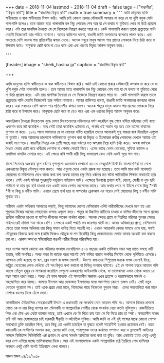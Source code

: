 +++
date = 2018-11-04
lastmod = 2018-11-04
draft = false
tags = ["বাঙালীর", "বিকৃত রুচি"]
title = "বাঙালির বিকৃত রুচি"
math = true
summary = """
আমি মানুষের ব্যক্তি স্বাধীনতায় ও বাক স্বাধীনতায় বিস্বাস করি। আমি চাই কোনো প্রকার ফৌজদারী অপরাধ না করে যে যা খুশি বলুক সেটা গালাগালি হলেও। তবে আমার মতে গালাগালি হল নিচু লোকের শেষ অস্ত্র যা সে কথায় বা যুক্তিতে পেরে না উঠে প্রয়োগ করে। এটা তার মানসিক দৈন্যতা যে সে নিজেকে নিয়ন্ত্রণ করতে পারে না। কেউ গালাগালি করলে তাকে প্রত্যুত্তরে গালি দেয়াটা নিজেকেই তার পর্যায়ে নামানো। আমার ব্যক্তিগত ধারণা, বাঙালী জাতি অপমানের কালচার লালন করে। এরা সবচেয়ে বেশি আনন্দ পায় প্রতিবেশীর ঝগড়া দেখে। অনেক শহুরে মানুষ আনন্দ পায় গ্রামের লোককে নিয়ে ঠাট্টা করে বা উপহাস করে। মানুষকে ছোট করে বা হেও করে এরা এক ধরণের বিকৃত আনন্দ অনুভব করে। 

"""

[header]
image = "sheik_hasina.jp"
caption = "বাঙালির বিকৃত রুচি"

+++

আমি মানুষের ব্যক্তি স্বাধীনতায় ও বাক স্বাধীনতায় বিস্বাস করি। আমি চাই কোনো প্রকার ফৌজদারী অপরাধ না করে যে যা খুশি বলুক সেটা গালাগালি হলেও। তবে আমার মতে গালাগালি হল নিচু লোকের শেষ অস্ত্র যা সে কথায় বা যুক্তিতে পেরে না উঠে প্রয়োগ করে। এটা তার মানসিক দৈন্যতা যে সে নিজেকে নিয়ন্ত্রণ করতে পারে না। কেউ গালাগালি করলে তাকে প্রত্যুত্তরে গালি দেয়াটা নিজেকেই তার পর্যায়ে নামানো। আমার ব্যক্তিগত ধারণা, বাঙালী জাতি অপমানের কালচার লালন করে। এরা সবচেয়ে বেশি আনন্দ পায় প্রতিবেশীর ঝগড়া দেখে। অনেক শহুরে মানুষ আনন্দ পায় গ্রামের লোককে নিয়ে ঠাট্টা করে বা উপহাস করে। মানুষকে ছোট করে বা হেও করে এরা এক ধরণের বিকৃত আনন্দ অনুভব করে।

আমেরিকান সৈন্যরা ভিয়েতনাম যুদ্ধে যেসব ভিয়েতনামের মহিলাদের ধর্ষণ করেছিল যুদ্ধ শেষে ধর্ষিতা মহিলারা সেই বাচ্চা এবরশন করে নষ্ট করেছিল। আর সেটা তারা করেছিল এইজন্য যে, গর্ভের ওই সন্তান বড় হয়ে যেন তাদের বাবাদের গুণগান না করে। ১৯৭১ সালে আমাদের যে মা বোনেরা ধর্ষিত হয়েছিল তাদের অনেকেই সুস্থ বাচ্চার জন্ম দিয়েছিল এগুলো না বুঝেই। আজ আমাদের চারপাশে পাকিস্তানের গুণগান করা বা বিকৃত ও হিংসাত্মক রুচির লোকদের দেখলে আমার ওই কথাই মনে পড়ে। বাঙালীর ভিতর এক শ্রেণী আছে যারা ধর্ষণের মত অপরাধ নিয়ে হাসি ঠাট্টা করে। অথবা ধর্ষণকে বৈধতা দেয়ার চেষ্টা করে ধর্ষিতার পোশাক বা পেশার দোহাই দিয়ে। এদের কাছে বেগম রোকেয়া, সুফিয়া কামাল ও তসলিমা নাসরিন বেশ্যার মত। এই ক্ষেত্রে কবি পদবী ধারী কিছু বদমায়েশ কেও দেখি একই সুরে গান গায়।

বাংলা সিনেমার অন্ধকার যুগে ধর্ষণের দৃশ্যগুলো এমনভাবে দেখানো হত যে সেক্সুয়ালি ডিস্টার্বড বাংলাদেশিরা তা দেখে একধরণের বিকৃত যৌনসুখ লাভ করত। আর এগুলো দেখে একটা প্রজন্ম বড় হয়েছে। তবে আমি মনে করি পথেঘাটে মেয়েদের বা মহিলাদের দেখে বাজে কথা বলা অথবা তাদের চক্ষু দিয়ে ধর্ষণের মত ঘটনা পারিবারিক শিক্ষার অভাবেই হয়ে থাকে। সেই একই ঘটনার পুনরাবৃত্তি ভার্চুয়াল লাইফেও ঘটে। এক্ষেত্রে ইনবক্সে প্রথমে হাই, হেলো, সেক্সী বা নুড ছবি পাঠানো বা তার নুড ছবি চাওয়া যেন একটা কমন বেপার ছেলেদের কাছে। আর কথায় পেরে না উঠলে শেষে কিছু *নকী *গী বা কিছু চ বর্গীও গালি। এখানে প্রেমে ব্যর্থ হয়ে বা সম্পর্কের ব্রেকআপ এর পরেও সেই মেয়েদের কিছু চ বর্গীও গালি শুনতে হয়।

নারীবাদ একটা অধিকার আদায়ের লড়াই, কিন্তু আমাদের দেশের বেশিরভাগ এলিট নারীবাদীদের দেখলে মনে হয় এরা শুধুমাত্র নিজের আখের গোছানোর ধান্দায় এগুলো করে। শহুরে বা উচ্চবিত্ত নারীদের চাওয়া ও যাপিত জীবনের সাথে গ্রামের প্রান্তিক নারীদের চাওয়া বা যাপিত জীবনের অনেক পার্থক্য থাকে। অনেক ক্ষেত্রে গ্রামে বা নিম্নবিত্ত পরিবার গুলোর ক্ষেত্রে মহিলাদেরই মহিলা শত্রু থাকে বেশি। সেক্ষত্রে একই পদ্ধতি সব জায়গায় খাটে না। আবার অধিকারের প্রশ্নে, বেশিরভাগ ক্ষেত্রে তারা সমান অধিকার চায় কিন্তু সমান দায়িত্ব নিতে আগ্রহী নয়। এখানে আরেকটা বেপার সামনে এসে যায়, সবাই যৌতুকের বিরুদ্ধে কথা বলে (আমি নিজেও যৌতুক বা পন বিরোধী) কিন্তু দেনমোহরের বেলায় আবার অংকটা কম করতে চায় না। এরকম অসংখ্য স্ববিরোধিতা বাঙালী নারীর ভিতর পরিলক্ষিত হয়।

বছর দশেক আগে কোনো এক পত্রিকার সংবাদে দেখেছিলাম ৫-৬ বছরের একটা তালিবান বাচ্চা অস্ত্র হাতে বলছে নারী হারাম, নারী অপবিত্র। অথচ বাচ্চা টা কয়েক বছর আগেই সেই কথিত হারাম অপবিত্র সিস্টেম থেকে পৃথিবীতে এসেছে। এক্ষেত্রে যেটা হয়েছে তা হল, ব্রেন ওয়াশ বা মগজ ধোলাই। উদেশ্য বাচ্চাদের শিশুতোষ মনকে মগজ ধোলাই দিয়ে, কল্পিত বেহেস্তের লোভ দেখিয়ে এই সব বিকৃত কথা বলানো বা বিভিন্ন অপরাধ ঘটানো। ৫ই মে শাপলা চত্বরে আহমদ শফি ওরফে তেঁতুল হুজুর যে নাশকতা করেছিল সেগুলো একধরণের আইডলজি থেকে, যা তালেবানরা এখান থেকে অন্তত ১৫ বছর আগে ধারণ করত। অথচ এই কাল সাপকে এই ক্ষমতাসীন সরকার এখন প্রত্যক্ষ ও পরোক্ষভাবে সমর্থন ও সহযোগিতা করে যাচ্ছে। জামাত ইসলাম আর হেফাজত ইসলামের মধ্যে আদর্শগত কোনো তফাৎ নেই। সেই নতুন বোতলে পুরোনো মদ। তাই একে প্রশ্রয় দেয়া মানে, নিজেদের পায়ে নিজেদের কুড়াল মারা। এদের সহযোগিতা করা মানে দেশকে ধংসের দিকে ঠেলে দেয়া।

আগামীকাল ঐতিহাসিক সোহরাওয়ার্দী উদ্যান এ প্রধানমন্ত্রী কে সংবর্ধনা দেবে আহমদ শফি গং। আসলে নিজের প্রশংসা পেতে কে না চায় কিন্তু ব্যাপার হল মৌলবাদী বা সাম্প্রদায়িক গোষ্ঠীর থেকে সংবর্ধনা নেয়া কতটা যুক্তিযুক্ত। রাজনীতিতে গিভ এন্ড টেক এর একটা ব্যাপার আছে, তাই এখানে কে কি দিতে চায় আর কে কি নিতে চায় তা স্পষ্ট। ক্ষমতাসীন দলের চাই গদি আর হেফাজতের চাই সরকারী স্বীকৃতি ও অনৈতিক সুবিধা। আমি জানি না এই দুই পক্ষের মাঝে কোনো গোপন সমঝোতা চুক্তি হয়েছিল কিনা, তবে কিছু তো একটা হয়েছিল যা বুঝতে রকেট সায়েন্টিস্ট হওয়ার প্রয়োজন নেই। হয়ত কাওয়ামী কে মাস্টার্সের সমমান করা, রেলের জমি দেয়া, পাঠ্যপুস্তক ওদের কথামত সম্পাদন করা ও ব্লাসফেমী আইনের আদলে ডিজিটাল সিকিউরিটি এক্ট প্রণয়ন যে ওদের সমর্থন আদায়ের জন্য করা তা বুঝি। আর এভাবেই হয়ত একটু একটু করে দেশ এগিয়ে যাচ্ছে তালিবানদের দিকে। আর এই বাংলাদেশকে একটা সাম্প্রদায়িক রাষ্ট্র তৈরিতে শেখ হাসিনার অবদান একটু বেশি বলেই ইতিহাসে লেখা থাকবে।

সজল মন্ডল
০৪/১১/২০১৮
